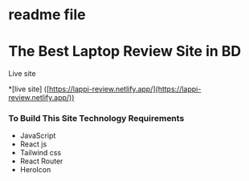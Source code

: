 # readme file

# The Best Laptop Review Site in BD

[](https://lappi-review.netlify.app/)

Live site

*[live site] ([https://lappi-review.netlify.app/](https://lappi-review.netlify.app/))

### To Build This Site Technology Requirements

- JavaScript
- React js
- Tailwind css
- React Router
- HeroIcon